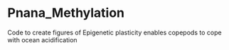 # Pnana_Methylation
Code to create figures of Epigenetic plasticity enables copepods to cope with ocean acidification
